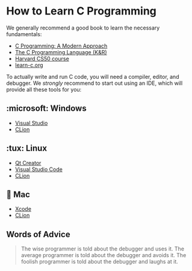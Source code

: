 # How to Learn C Programming

We generally recommend a good book to learn the necessary fundamentals:

- [C Programming: A Modern Approach](http://knking.com/books/c2/)
- [The C Programming Language (K&R)](https://www.pearson.com/en-us/subject-catalog/p/c-programming-language/P200000000368/9780131103627)
- [Harvard CS50 course](http://cs50.edx.org/)
- [learn-c.org](https://www.learn-c.org/)

To actually write and run C code, you will need a compiler, editor, and debugger. We _strongly_ recommend to start out
using an IDE, which will provide all these tools for you:

<!-- inline -->

## :microsoft: Windows

- [Visual Studio](https://discord.com/channels/331718482485837825/1165492293810257920/1165493161242673172)
- [CLion](https://www.jetbrains.com/clion/)

<!-- inline -->

## :tux: Linux

- [Qt Creator](https://www.qt.io/product/development-tools)
- [Visual Studio Code](https://code.visualstudio.com/docs/cpp/config-linux)
- [CLion](https://www.jetbrains.com/clion/)

<!-- inline -->

## :apple: Mac

- [Xcode](https://developer.apple.com/xcode/)
- [CLion](https://www.jetbrains.com/clion/)

## Words of Advice

> The wise programmer is told about the debugger and uses it. The average programmer is told about the debugger and
> avoids it. The foolish programmer is told about the debugger and laughs at it.
